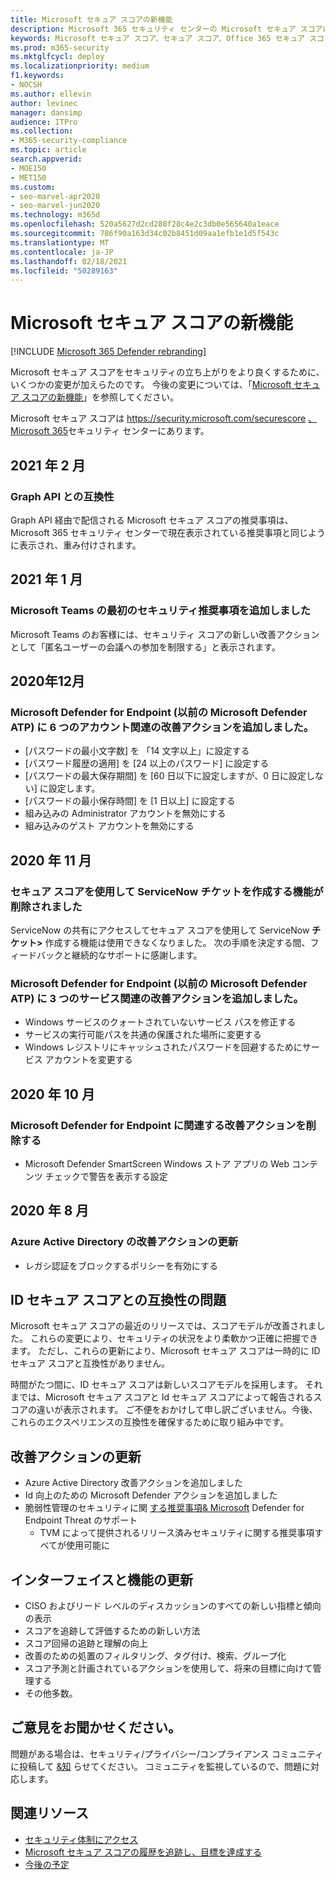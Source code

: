 ```yaml
---
title: Microsoft セキュア スコアの新機能
description: Microsoft 365 セキュリティ センターの Microsoft セキュア スコアに加えた新しい変更について説明します。
keywords: Microsoft セキュア スコア、セキュア スコア、Office 365 セキュア スコア、Microsoft セキュリティ スコア、Microsoft 365 セキュリティ センター
ms.prod: m365-security
ms.mktglfcycl: deploy
ms.localizationpriority: medium
f1.keywords:
- NOCSH
ms.author: ellevin
author: levinec
manager: dansimp
audience: ITPro
ms.collection:
- M365-security-compliance
ms.topic: article
search.appverid:
- MOE150
- MET150
ms.custom:
- seo-marvel-apr2020
- seo-marvel-jun2020
ms.technology: m365d
ms.openlocfilehash: 520a5627d2cd280f28c4e2c3db0e565640a1eace
ms.sourcegitcommit: 786f90a163d34c02b8451d09aa1efb1e1d5f543c
ms.translationtype: MT
ms.contentlocale: ja-JP
ms.lasthandoff: 02/18/2021
ms.locfileid: "50289163"
---
```

# <a name="whats-new-in-microsoft-secure-score"></a>Microsoft セキュア スコアの新機能

[!INCLUDE [Microsoft 365 Defender rebranding](../includes/microsoft-defender.md)]

Microsoft セキュア スコアをセキュリティの立ち上がりをより良くするために、いくつかの変更が加えらたのです。 今後の変更については、「[Microsoft セキュア スコアの新機能](microsoft-secure-score-whats-coming.md)」を参照してください。

Microsoft セキュア スコアは https://security.microsoft.com/securescore [、Microsoft 365](overview-security-center.md)セキュリティ センターにあります。
    
## <a name="february-2021"></a>2021 年 2 月

### <a name="compatibility-with-graph-api"></a>Graph API との互換性

Graph API 経由で配信される Microsoft セキュア スコアの推奨事項は、Microsoft 365 セキュリティ センターで現在表示されている推奨事項と同じように表示され、重み付けされます。

## <a name="january-2021"></a>2021 年 1 月

### <a name="added-our-first-security-recommendation-for-microsoft-teams"></a>Microsoft Teams の最初のセキュリティ推奨事項を追加しました

Microsoft Teams のお客様には、セキュリティ スコアの新しい改善アクションとして「匿名ユーザーの会議への参加を制限する」と表示されます。

## <a name="december-2020"></a>2020年12月

### <a name="added-six-accounts-related-improvement-actions-for-microsoft-defender-for-endpoint-previously-microsoft-defender-atp"></a>Microsoft Defender for Endpoint (以前の Microsoft Defender ATP) に 6 つのアカウント関連の改善アクションを追加しました。

- [パスワードの最小文字数] を 「14 文字以上」に設定する
- [パスワード履歴の適用] を [24 以上のパスワード] に設定する
- [パスワードの最大保存期間] を [60 日以下に設定しますが、0 日に設定しない] に設定します。
- [パスワードの最小保存時間] を [1 日以上] に設定する
- 組み込みの Administrator アカウントを無効にする
- 組み込みのゲスト アカウントを無効にする

## <a name="november-2020"></a>2020 年 11 月

### <a name="removed-the-ability-to-create-servicenow-tickets-through-secure-score"></a>セキュア スコアを使用して ServiceNow チケットを作成する機能が削除されました 

ServiceNow の共有にアクセスしてセキュア スコアを使用して ServiceNow **チケット>** 作成する機能は使用できなくなりました。 次の手順を決定する間、フィードバックと継続的なサポートに感謝します。

### <a name="added-three-services-related-improvement-actions-for-microsoft-defender-for-endpoint-previously-microsoft-defender-atp"></a>Microsoft Defender for Endpoint (以前の Microsoft Defender ATP) に 3 つのサービス関連の改善アクションを追加しました。

- Windows サービスのクォートされていないサービス パスを修正する
- サービスの実行可能パスを共通の保護された場所に変更する
- Windows レジストリにキャッシュされたパスワードを回避するためにサービス アカウントを変更する

## <a name="october-2020"></a>2020 年 10 月

### <a name="remove-improvement-action-related-to-microsoft-defender-for-endpoint"></a>Microsoft Defender for Endpoint に関連する改善アクションを削除する

- Microsoft Defender SmartScreen Windows ストア アプリの Web コンテンツ チェックで警告を表示する設定

## <a name="august-2020"></a>2020 年 8 月

### <a name="updated-improvement-action-for-azure-active-directory"></a>Azure Active Directory の改善アクションの更新

- レガシ認証をブロックするポリシーを有効にする

## <a name="incompatibility-with-identity-secure-score"></a>ID セキュア スコアとの互換性の問題

Microsoft セキュア スコアの最近のリリースでは、スコアモデルが改善されました。 これらの変更により、セキュリティの状況をより柔軟かつ正確に把握できます。 ただし、これらの更新により、Microsoft セキュア スコアは一時的に ID セキュア スコアと互換性がありません。

時間がたつ間に、ID セキュア スコアは新しいスコアモデルを採用します。 それまでは、Microsoft セキュア スコアと Id セキュア スコアによって報告されるスコアの違いが表示されます。 ご不便をおかけして申し訳ございません。今後、これらのエクスペリエンスの互換性を確保するために取り組み中です。

## <a name="updated-improvement-actions"></a>改善アクションの更新

- Azure Active Directory 改善アクションを追加しました
- Id 向上のための Microsoft Defender アクションを追加しました
- 脆弱性管理のセキュリティに関 [する推奨事項& Microsoft](https://docs.microsoft.com/windows/security/threat-protection/microsoft-defender-atp/next-gen-threat-and-vuln-mgt) Defender for Endpoint Threat のサポート
    - TVM によって提供されるリリース済みセキュリティに関する推奨事項すべてが使用可能に

## <a name="updated-interface-and-functionality"></a>インターフェイスと機能の更新

* CISO およびリード レベルのディスカッションのすべての新しい指標と傾向の表示
* スコアを追跡して評価するための新しい方法
* スコア回帰の追跡と理解の向上
* 改善のための処置のフィルタリング、タグ付け、検索、グループ化
* スコア予測と計画されているアクションを使用して、将来の目標に向けて管理する
* その他多数。

## <a name="we-want-to-hear-from-you"></a>ご意見をお聞かせください。

問題がある場合は、セキュリティ/プライバシー/コンプライアンス コミュニティに投稿して [&知](https://techcommunity.microsoft.com/t5/Security-Privacy-Compliance/bd-p/security_privacy) らせてください。 コミュニティを監視しているので、問題に対応します。

## <a name="related-resources"></a>関連リソース

- [セキュリティ体制にアクセス](microsoft-secure-score-improvement-actions.md)
- [Microsoft セキュア スコアの履歴を追跡し、目標を達成する](microsoft-secure-score-history-metrics-trends.md)
- [今後の予定](microsoft-secure-score-whats-coming.md)
